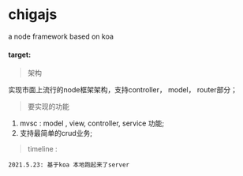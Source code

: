 # chigajs
a node framework based on koa

#### target:

> 架构

实现市面上流行的node框架架构，支持controller，  model， router部分；

> 要实现的功能

1. mvsc : model , view, controller, service 功能;
2. 支持最简单的crud业务;
   
> timeline :

```2021.5.23: 基于koa 本地跑起来了server```








